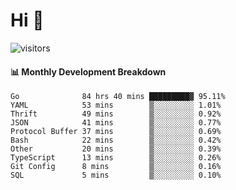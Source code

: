 # Hi 👋
 
![visitors](https://visitor-badge.glitch.me/badge?page_id=sorcererxw.sorcererx)

#### 📊 Monthly Development Breakdown

<!--START_SECTION:waka-->
```text
Go              84 hrs 40 mins █████████▓ 95.11%
YAML            53 mins        ▒░░░░░░░░░ 1.01%
Thrift          49 mins        ▒░░░░░░░░░ 0.92%
JSON            41 mins        ▒░░░░░░░░░ 0.77%
Protocol Buffer 37 mins        ▒░░░░░░░░░ 0.69%
Bash            22 mins        ▒░░░░░░░░░ 0.42%
Other           20 mins        ▒░░░░░░░░░ 0.39%
TypeScript      13 mins        ▒░░░░░░░░░ 0.26%
Git Config      8 mins         ▒░░░░░░░░░ 0.16%
SQL             5 mins         ▒░░░░░░░░░ 0.10%
```
<!--END_SECTION:waka-->
